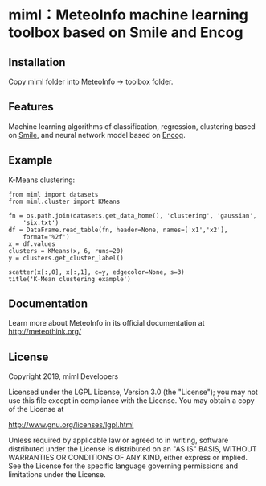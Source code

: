 miml：MeteoInfo machine learning toolbox based on Smile and Encog
=================================================================

Installation
------------

Copy miml folder into MeteoInfo -> toolbox folder.

Features
--------

Machine learning algorithms of classification, regression, clustering based on [Smile](https://haifengl.github.io/smile/),
and neural network model based on [Encog](https://www.heatonresearch.com/encog/).

Example
-------

K-Means clustering:

    from miml import datasets
    from miml.cluster import KMeans

    fn = os.path.join(datasets.get_data_home(), 'clustering', 'gaussian', 
        'six.txt')
    df = DataFrame.read_table(fn, header=None, names=['x1','x2'], 
        format='%2f')
    x = df.values
    clusters = KMeans(x, 6, runs=20)
    y = clusters.get_cluster_label()

    scatter(x[:,0], x[:,1], c=y, edgecolor=None, s=3)
    title('K-Mean clustering example')    

Documentation
-------------

Learn more about MeteoInfo in its official documentation at http://meteothink.org/

License
-------

Copyright 2019, miml Developers

Licensed under the LGPL License, Version 3.0 (the "License");
you may not use this file except in compliance with the License.
You may obtain a copy of the License at

  http://www.gnu.org/licenses/lgpl.html

Unless required by applicable law or agreed to in writing, software
distributed under the License is distributed on an "AS IS" BASIS,
WITHOUT WARRANTIES OR CONDITIONS OF ANY KIND, either express or implied.
See the License for the specific language governing permissions and
limitations under the License.